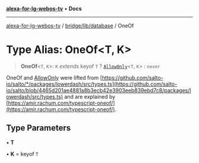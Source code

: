 [**alexa-for-lg-webos-tv**](../../../../README.md) • **Docs**

***

[alexa-for-lg-webos-tv](../../../../modules.md) / [bridge/lib/database](../README.md) / OneOf

# Type Alias: OneOf\<T, K\>

> **OneOf**\<`T`, `K`\>: `K` *extends* keyof `T` ? [`AllowOnly`](AllowOnly.md)\<`T`, `K`\> : `never`

OneOf and [AllowOnly](AllowOnly.md) were lifted from [https://github.com/salto-io/salto/*/packages/lowerdash/src/types.ts](https://github.com/salto-io/salto/blob/4465d201ae4881a8b3ecb42e3903eeb839ebd7c8/packages/lowerdash/src/types.ts) and
are explained by [https://amir.rachum.com/typescript-oneof/](https://amir.rachum.com/typescript-oneof/).

## Type Parameters

• **T**

• **K** = keyof `T`
